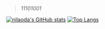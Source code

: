 > *11101001*

[![nilaoda's GitHub stats](https://github-readme-stats.vercel.app/api?username=justorez&theme=vue&show_icons=true&hide_title=true&hide_border=true&include_all_commits=true)](https://github.com/anuraghazra/github-readme-stats)
[![Top Langs](https://github-readme-stats.vercel.app/api/top-langs/?username=justorez&theme=vue&layout=compact&hide_border=true&hide=html)](https://github.com/anuraghazra/github-readme-stats)
